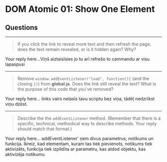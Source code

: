 # DOM Atomic 01: Show One Element

## Questions

---

> If you click the link to reveal more text and then refresh the page, does the text remain revealed, or is it hidden again? Why?

Your reply here...Viņš aiztaisīsies jo tu arī refrešo to cammandu ar visu lapaspusi

---

> Remove `window.addEventListener("load", function(){` (and the closing `})`) from **global.js**. Does the link still reveal the text? What is the purpose of this code that you've removed?

Your reply here... links vairs nelasīs tavu scriptu bez viņa, tādēļ nedzrīkst viņu dzēst.

--- 

> Describe the the `addEventListener` method. (Remember that there is a specific, technical, methodical way to describe methods. Your reply should match that format.)

Your reply here...  addEventListener' ņem divus parametrus; notikums un funkcija. Ikreiz, kad elementam, kuram tas tiek pievienots, notikums tiek aktivizēts, funkcija tiek izpildīta ar parametru, kas atdod objektu, kas aktivizēja notikumu
